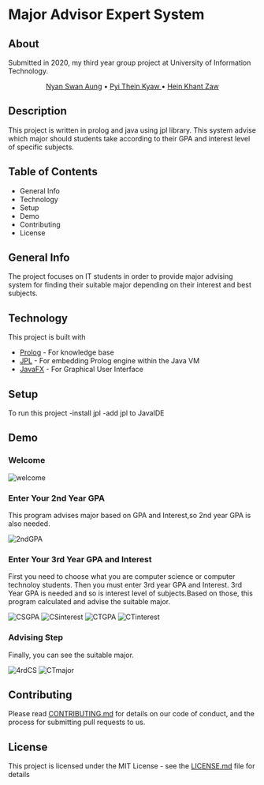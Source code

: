 # Major Advisor Expert System

## About

  Submitted in 2020, my third year group project at University of Information Technology.
  
  <p align="center">
    <a href="https://github.com/NyanSwanAung">Nyan Swan Aung</a> •
    <a href="https://github.com/PyiTheinKyaw">Pyi Thein Kyaw </a> •
    <a href="https://github.com/HeinKhantZaw">Hein Khant Zaw </a>
  </p>

## Description

This project is written in prolog and java using jpl library. This system advise
which major should students take according to their GPA and interest level of specific 
subjects.

## Table of Contents

- General Info
- Technology
- Setup
- Demo
- Contributing
- License

## General Info

The project focuses on IT students in order to provide major advising system for
finding their suitable major depending on their interest and best subjects.

## Technology

This project is built with

- [Prolog](https://www.swi-prolog.org/pldoc/index.html) - For knowledge base
- [JPL](https://jpl7.org/) - For embedding Prolog engine within the Java VM
- [JavaFX](https://openjfx.io/) - For Graphical User Interface

## Setup

To run this project -install jpl -add jpl to JavaIDE

## Demo

### Welcome

![welcome](https://raw.githubusercontent.com/NyanSwanAung/JavaProlog_majorAdvisor/master/Demo.gif)

### Enter Your 2nd Year GPA

This program advises major based on GPA and Interest,so 2nd year GPA is also
needed.

![2ndGPA](https://user-images.githubusercontent.com/59479427/96399029-583c3d00-11f3-11eb-8ec8-14bbf0f78dbe.PNG)

### Enter Your 3rd Year GPA and Interest

First you need to choose what you are computer science or computer technoloy
students. Then you must enter 3rd year GPA and Interest. 3rd Year GPA is needed
and so is interest level of subjects.Based on those, this program calculated and
advise the suitable major.

![CSGPA](https://user-images.githubusercontent.com/59479427/96399037-5bcfc400-11f3-11eb-95e5-ce47f398f0e9.PNG)
![CSinterest](https://user-images.githubusercontent.com/59479427/96399051-62f6d200-11f3-11eb-9cd0-627fe66f53df.PNG)
![CTGPA](https://user-images.githubusercontent.com/59479427/96399044-5f634b00-11f3-11eb-9216-ba1838d385cf.PNG)
![CTinterest](https://user-images.githubusercontent.com/59479427/96399054-65f1c280-11f3-11eb-9955-4762da0d4395.PNG)

### Advising Step

Finally, you can see the suitable major.

![4rdCS](https://user-images.githubusercontent.com/59479427/96399094-7efa7380-11f3-11eb-948b-87eaa8f58a40.PNG)
![CTmajor](https://user-images.githubusercontent.com/59479427/96399070-730eb180-11f3-11eb-9508-aa28d4f6d740.PNG)

## Contributing

Please read
[CONTRIBUTING.md](https://github.com/HeinKhantZaw/prologProject/blob/master/CONTRIBUTING.md)
for details on our code of conduct, and the process for submitting pull requests
to us.

## License

This project is licensed under the MIT License - see the
[LICENSE.md](https://github.com/HeinKhantZaw/prologProject/blob/master/LICENSE)
file for details
